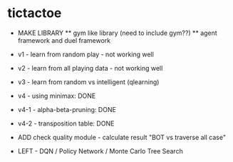 # tictactoe

* MAKE LIBRARY
** gym like library (need to include gym??)
** agent framework and duel framework

* v1 - learn from random play - not working well
* v2 - learn from all playing data - not working well
* v3 - learn from random vs intelligent (qlearning)
* v4 - using minimax: DONE
* v4-1 - alpha-beta-pruning: DONE
* v4-2 - transposition table: DONE

* ADD check quality module - calculate result "BOT vs traverse all case"

* LEFT - DQN / Policy Network / Monte Carlo Tree Search


